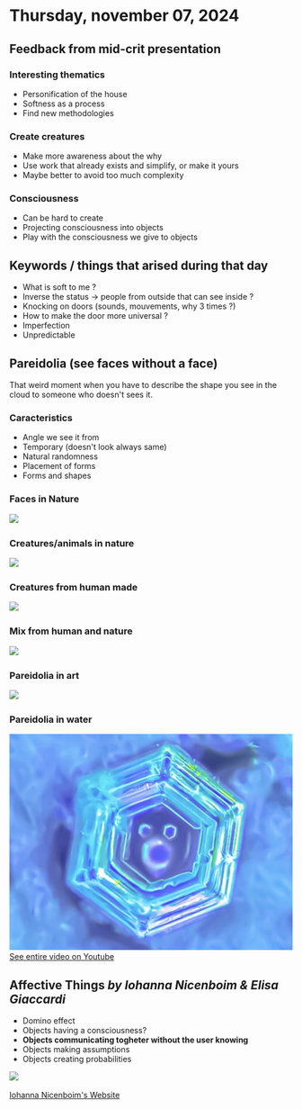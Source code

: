 # Thursday, november 07, 2024

## Feedback from mid-crit presentation

### Interesting thematics 
- Personification of the house
- Softness as a process
- Find new methodologies

### Create creatures
- Make more awareness about the why
- Use work that already exists and simplify, or make it yours
- Maybe better to avoid too much complexity
  
### Consciousness
- Can be hard to create
- Projecting consciousness into objects
- Play with the consciousness we give to objects

## Keywords / things that arised during that day
- What is soft to me ?
- Inverse the status -> people from outside that can see inside ?
- Knocking on doors (sounds, mouvements, why 3 times ?)
- How to make the door more universal ?
- Imperfection
- Unpredictable

## Pareidolia (see faces without a face)
That weird moment when you have to describe the shape you see in the cloud to someone who doesn't sees it. 

### Caracteristics
- Angle we see it from
- Temporary (doesn't look always same)
- Natural randomness
- Placement of forms
- Forms and shapes

### Faces in Nature
![](images/exercise-pareidolia2.png)

### Creatures/animals in nature
![](images/exercise-pareidolia3.png)

### Creatures from human made
![](images/exercise-pareidolia4.png)

### Mix from human and nature
![](images/exercise-pareidolia5.png)

### Pareidolia in art
![](images/exercise-pareidolia1.png)

### Pareidolia in water
![](images/pareidolia-water.png)
[See entire video on Youtube](https://youtu.be/ZZ1vWDn6Wgg)

## Affective Things *by Iohanna Nicenboim & Elisa Giaccardi*
- Domino effect 
- Objects having a consciousness?
- **Objects communicating togheter without the user knowing**
- Objects making assumptions
- Objects creating probabilities

![](images/affective-things.png)

[Iohanna Nicenboim's Website](https://iohanna.com/Affective-Things)